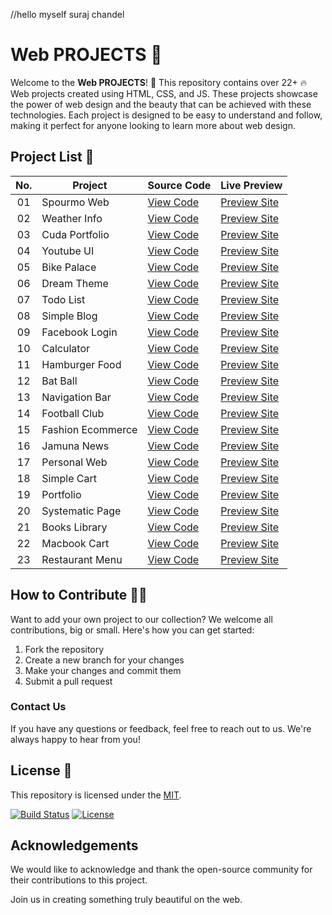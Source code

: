 //hello myself suraj chandel




# Web PROJECTS 🚀

Welcome to the **Web PROJECTS**! 🎉 This repository contains over 22+ 🔥 Web projects created using HTML, CSS, and JS. These projects showcase the power of web design and the beauty that can be achieved with these technologies. Each project is designed to be easy to understand and follow, making it perfect for anyone looking to learn more about web design.

## Project List 📜

|  No.| Project         | Source Code                                                          | Live Preview         |
| :-: | ----------------|----------------------------------------------------------------------|-----------------------------------------------------
| 01  | Spourmo Web      | [View Code](https://github.com/alsiam/web-projects/tree/main/spourmo-web)      | [Preview Site](https://alsiam.github.io/web-projects/spourmo-web)
| 02  | Weather Info     | [View Code](https://github.com/alsiam/web-projects/tree/main/weather-info)     | [Preview Site](https://alsiam.github.io/web-projects/weather-info)
| 03  | Cuda Portfolio   | [View Code](https://github.com/alsiam/web-projects/tree/main/cuda-portfolio)   | [Preview Site](https://alsiam.github.io/web-projects/cuda-portfolio)
| 04  | Youtube UI       | [View Code](https://github.com/alsiam/web-projects/tree/main/youtube-ui)       | [Preview Site](https://alsiam.github.io/web-projects/youtube-ui)
| 05  | Bike Palace      | [View Code](https://github.com/alsiam/web-projects/tree/main/bike-palace)      | [Preview Site](https://alsiam.github.io/web-projects/bike-palace)
| 06  | Dream Theme      | [View Code](https://github.com/alsiam/web-projects/tree/main/dream-theme)      | [Preview Site](https://alsiam.github.io/web-projects/dream-theme)
| 07  | Todo List        | [View Code](https://github.com/alsiam/web-projects/tree/main/todo-list)        | [Preview Site](https://alsiam.github.io/web-projects/todo-list)
| 08  | Simple Blog      | [View Code](https://github.com/alsiam/web-projects/tree/main/simple-blog)      | [Preview Site](https://alsiam.github.io/web-projects/simple-blog)
| 09  | Facebook Login   | [View Code](https://github.com/alsiam/web-projects/tree/main/facebook-login)   | [Preview Site](https://alsiam.github.io/web-projects/facebook-login)
| 10  | Calculator       | [View Code](https://github.com/alsiam/web-projects/tree/main/calculator)       | [Preview Site](https://alsiam.github.io/web-projects/calculator)
| 11  | Hamburger Food   | [View Code](https://github.com/alsiam/web-projects/tree/main/hamburger-food)   | [Preview Site](https://alsiam.github.io/web-projects/hamburger-food)
| 12  | Bat Ball         | [View Code](https://github.com/alsiam/web-projects/tree/main/bat-ball)         | [Preview Site](https://alsiam.github.io/web-projects/bat-ball)
| 13  | Navigation Bar   | [View Code](https://github.com/alsiam/web-projects/tree/main/navigation-bar)   | [Preview Site](https://alsiam.github.io/web-projects/navigation-bar)
| 14  | Football Club    | [View Code](https://github.com/alsiam/web-projects/tree/main/football-club)    | [Preview Site](https://alsiam.github.io/web-projects/football-club)
| 15  | Fashion Ecommerce| [View Code](https://github.com/alsiam/web-projects/tree/main/fashion-ecommerce)| [Preview Site](https://alsiam.github.io/web-projects/fashion-ecommerce)
| 16  | Jamuna News      | [View Code](https://github.com/alsiam/web-projects/tree/main/jamuna-news)      | [Preview Site](https://alsiam.github.io/web-projects/jamuna-news)
| 17  | Personal Web     | [View Code](https://github.com/alsiam/web-projects/tree/main/personal-website) | [Preview Site](https://alsiam.github.io/web-projects/personal-website)
| 18  | Simple Cart      | [View Code](https://github.com/alsiam/web-projects/tree/main/simple-cart)      | [Preview Site](https://alsiam.github.io/web-projects/simple-cart)
| 19  | Portfolio     | [View Code](https://github.com/alsiam/web-projects/tree/main/portfolio)     | [Preview Site](https://alsiam.github.io/web-projects/portfolio)
| 20  | Systematic Page  | [View Code](https://github.com/alsiam/web-projects/tree/main/systematic-page)  | [Preview Site](https://alsiam.github.io/web-projects/systematic-page)
| 21  | Books Library    | [View Code](https://github.com/alsiam/web-projects/tree/main/books-library)    | [Preview Site](https://alsiam.github.io/web-projects/books-library)
| 22  | Macbook Cart     | [View Code](https://github.com/alsiam/web-projects/tree/main/macbook-cart)     | [Preview Site](https://alsiam.github.io/web-projects/macbook-cart)
| 23  | Restaurant Menu  | [View Code](https://github.com/alsiam/web-projects/tree/main/restaurnat-menu)  | [Preview Site](https://alsiam.github.io/web-projects/restaurnat-menu)

## How to Contribute 👨‍💻

Want to add your own project to our collection? We welcome all contributions, big or small. Here's how you can get started:

1. Fork the repository
2. Create a new branch for your changes
3. Make your changes and commit them
4. Submit a pull request

### Contact Us

If you have any questions or feedback, feel free to reach out to us. We're always happy to hear from you!

## License 📄

This repository is licensed under the [MIT](https://github.com/alsiam/web-projects/blob/main/LICENSE).

[![Build Status](https://img.shields.io/travis/alsiam/REPO.svg?style=flat-square)](https://travis-ci.org/alsiam/web-projects)
[![License](https://img.shields.io/badge/license-MIT-blue.svg?style=flat-square)](https://github.com/alsiam/web-projects/blob/master/LICENSE)

## Acknowledgements

We would like to acknowledge and thank the open-source community for their contributions to this project.

Join us in creating something truly beautiful on the web.
